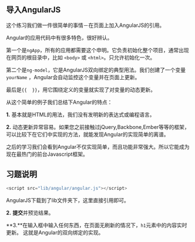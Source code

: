 ## 导入AngularJS

这个练习我们做一件很简单的事情－在页面上加入AngularJS的引用。

Angular的应用代码中有很多特色，很好辨认。

第一个是```ngApp```，所有的应用都需要这个申明。它负责初始化整个项目，通常出现在网页的根目录中，比如  ```<body>``` 或 ```<html>```。只允许初始化一次。

第二个是```ng-model```，它是AngularJS双向绑定的典型用法。我们创建了一个变量```yourName``` ，Angular会自动监控这个变量并在页面上更新。

最后是```{{  }}```，用它围绕定义的变量就实现了对变量的动态更新。

从这个简单的例子我们总结下Angular的特点：

**1.** 基本就是HTML的用法，我们没有发明新的表达式或编程语言。

**2.** 动态更新异常容易。如果您之前接触过jQuery,Backbone,Ember等等的框架，可以比较下在它们中实现的方法，就能发现Angular的实现简单的离谱。

之后的学习我们会看到Angular不仅实现简单，而且功能非常强大。所以它能成为现在最热门的前台Javascript框架。


## 习题说明
 
```javascript
<script src="lib/angular/angular.js"></script>
```
AngularJS下载到了lib文件夹下，这里直接引用即可。

**2.** **提交**并预览结果。

**3.**在输入框中输入任何东西，在页面无刷新的情况下，```h1```元素中的内容实时更新。 这就是Angular的双向绑定的实现。